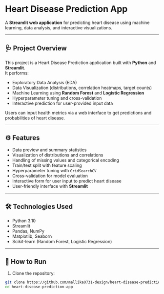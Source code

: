 # Heart Disease Prediction App

A **Streamlit web application** for predicting heart disease using machine learning, data analysis, and interactive visualizations.

---

## 🩺 Project Overview

This project is a Heart Disease Prediction application built with **Python** and **Streamlit**.  
It performs:

- Exploratory Data Analysis (EDA)  
- Data Visualization (distributions, correlation heatmaps, target counts)  
- Machine Learning using **Random Forest** and **Logistic Regression**  
- Hyperparameter tuning and cross-validation  
- Interactive prediction for user-provided input data  

Users can input health metrics via a web interface to get predictions and probabilities of heart disease.

---

## ⚙️ Features

- Data preview and summary statistics  
- Visualization of distributions and correlations  
- Handling of missing values and categorical encoding  
- Train/test split with feature scaling  
- Hyperparameter tuning with `GridSearchCV`  
- Cross-validation for model evaluation  
- Interactive form for user input to predict heart disease  
- User-friendly interface with **Streamlit**

---

## 🛠️ Technologies Used

- Python 3.10  
- Streamlit  
- Pandas, NumPy  
- Matplotlib, Seaborn  
- Scikit-learn (Random Forest, Logistic Regression)  

---

## 📂 How to Run

1. Clone the repository:

```bash
git clone https://github.com/mallika0731-design/heart-disease-prediction-app/tree/main
cd heart-disease-prediction-app
